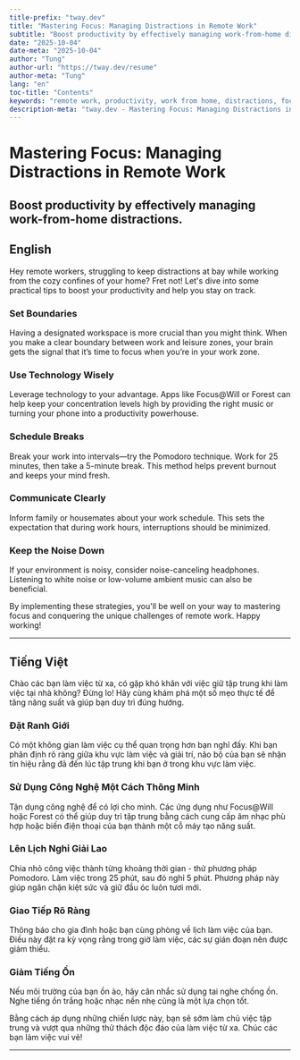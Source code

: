 ```yaml
---
title-prefix: "tway.dev"
title: "Mastering Focus: Managing Distractions in Remote Work"
subtitle: "Boost productivity by effectively managing work-from-home distractions."
date: "2025-10-04"
date-meta: "2025-10-04"
author: "Tung"
author-url: "https://tway.dev/resume"
author-meta: "Tung"
lang: "en"
toc-title: "Contents"
keywords: "remote work, productivity, work from home, distractions, focus, time management"
description-meta: "tway.dev - Mastering Focus: Managing Distractions in Remote Work - Boost productivity by effectively managing work-from-home distractions."
---
```


# Mastering Focus: Managing Distractions in Remote Work
## Boost productivity by effectively managing work-from-home distractions.

## English
Hey remote workers, struggling to keep distractions at bay while working from the cozy confines of your home? Fret not! Let's dive into some practical tips to boost your productivity and help you stay on track.

### Set Boundaries

Having a designated workspace is more crucial than you might think. When you make a clear boundary between work and leisure zones, your brain gets the signal that it’s time to focus when you’re in your work zone.

### Use Technology Wisely

Leverage technology to your advantage. Apps like Focus@Will or Forest can help keep your concentration levels high by providing the right music or turning your phone into a productivity powerhouse.

### Schedule Breaks

Break your work into intervals—try the Pomodoro technique. Work for 25 minutes, then take a 5-minute break. This method helps prevent burnout and keeps your mind fresh.

### Communicate Clearly

Inform family or housemates about your work schedule. This sets the expectation that during work hours, interruptions should be minimized.

### Keep the Noise Down

If your environment is noisy, consider noise-canceling headphones. Listening to white noise or low-volume ambient music can also be beneficial.

By implementing these strategies, you'll be well on your way to mastering focus and conquering the unique challenges of remote work. Happy working!

---

## Tiếng Việt
Chào các bạn làm việc từ xa, có gặp khó khăn với việc giữ tập trung khi làm việc tại nhà không? Đừng lo! Hãy cùng khám phá một số mẹo thực tế để tăng năng suất và giúp bạn duy trì đúng hướng.

### Đặt Ranh Giới

Có một không gian làm việc cụ thể quan trọng hơn bạn nghĩ đấy. Khi bạn phân định rõ ràng giữa khu vực làm việc và giải trí, não bộ của bạn sẽ nhận tín hiệu rằng đã đến lúc tập trung khi bạn ở trong khu vực làm việc.

### Sử Dụng Công Nghệ Một Cách Thông Minh

Tận dụng công nghệ để có lợi cho mình. Các ứng dụng như Focus@Will hoặc Forest có thể giúp duy trì tập trung bằng cách cung cấp âm nhạc phù hợp hoặc biến điện thoại của bạn thành một cỗ máy tạo năng suất.

### Lên Lịch Nghỉ Giải Lao

Chia nhỏ công việc thành từng khoảng thời gian - thử phương pháp Pomodoro. Làm việc trong 25 phút, sau đó nghỉ 5 phút. Phương pháp này giúp ngăn chặn kiệt sức và giữ đầu óc luôn tươi mới.

### Giao Tiếp Rõ Ràng

Thông báo cho gia đình hoặc bạn cùng phòng về lịch làm việc của bạn. Điều này đặt ra kỳ vọng rằng trong giờ làm việc, các sự gián đoạn nên được giảm thiểu.

### Giảm Tiếng Ồn

Nếu môi trường của bạn ồn ào, hãy cân nhắc sử dụng tai nghe chống ồn. Nghe tiếng ồn trắng hoặc nhạc nền nhẹ cũng là một lựa chọn tốt.

Bằng cách áp dụng những chiến lược này, bạn sẽ sớm làm chủ việc tập trung và vượt qua những thử thách độc đáo của làm việc từ xa. Chúc các bạn làm việc vui vẻ!

---